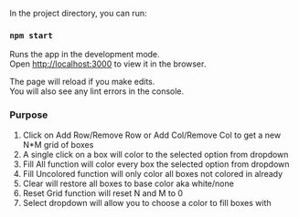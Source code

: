 In the project directory, you can run:

### `npm start`

Runs the app in the development mode.<br />
Open [http://localhost:3000](http://localhost:3000) to view it in the browser.

The page will reload if you make edits.<br />
You will also see any lint errors in the console.<br/>

### Purpose
1. Click on Add Row/Remove Row or Add Col/Remove Col to get a new N*M grid of boxes </br>
2. A single click on a box will color to the selected option from dropdown<br/>
3. Fill All function will color every box the selected option from dropdown<br/>
4. Fill Uncolored function will only color all boxes not colored in already<br/>
5. Clear will restore all boxes to base color aka white/none<br/>
6. Reset Grid function will reset N and M to 0<br/>
7. Select dropdown will allow you to choose a color to fill boxes with<br/>
